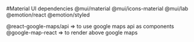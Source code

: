 #Material UI dependencies
@mui/material
@mui/icons-material
@mui/lab
@emotion/react
@emotion/styled

@react-google-maps/api => to use google maps api as components
@google-map-react => to render above google maps